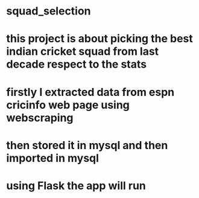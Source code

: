 # squad_selection
# this project is about picking the best indian cricket squad from last decade respect to the stats
# firstly I extracted data from espn cricinfo web page using webscraping
# then stored it in mysql and then imported in mysql
# using Flask the app will run 
